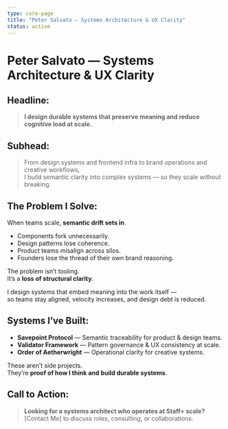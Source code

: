 ```yaml
---
type: core-page
title: "Peter Salvato — Systems Architecture & UX Clarity"
status: active
---
```


# Peter Salvato — Systems Architecture & UX Clarity

## Headline:

> **I design durable systems that preserve meaning and reduce cognitive load at scale.**

## Subhead:

> From design systems and frontend infra to brand operations and creative workflows,  
> I build semantic clarity into complex systems — so they scale without breaking.

## The Problem I Solve:

When teams scale, **semantic drift sets in**.
- Components fork unnecessarily.
- Design patterns lose coherence.
- Product teams misalign across silos.
- Founders lose the thread of their own brand reasoning.

The problem isn’t tooling.  
It’s a **loss of structural clarity**.

I design systems that embed meaning into the work itself —  
so teams stay aligned, velocity increases, and design debt is reduced.

## Systems I’ve Built:

- **Savepoint Protocol** — Semantic traceability for product & design teams.
- **Validator Framework** — Pattern governance & UX consistency at scale.
- **Order of Aetherwright** — Operational clarity for creative systems.

These aren’t side projects.  
They’re **proof of how I think and build durable systems**.

## Call to Action:

> **Looking for a systems architect who operates at Staff+ scale?**  
> [Contact Me] to discuss roles, consulting, or collaborations.